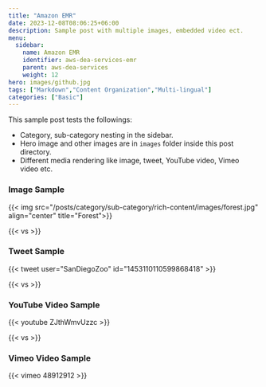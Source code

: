 ```yaml
---
title: "Amazon EMR"
date: 2023-12-08T08:06:25+06:00
description: Sample post with multiple images, embedded video ect.
menu:
  sidebar:
    name: Amazon EMR
    identifier: aws-dea-services-emr
    parent: aws-dea-services
    weight: 12
hero: images/github.jpg
tags: ["Markdown","Content Organization","Multi-lingual"]
categories: ["Basic"]
---
```


This sample post tests the followings:

- Category, sub-category nesting in the sidebar.
- Hero image and other images are in `images` folder inside this post directory.
- Different media rendering like image, tweet, YouTube video, Vimeo video etc.

### Image Sample

{{< img src="/posts/category/sub-category/rich-content/images/forest.jpg" align="center" title="Forest">}}

{{< vs >}}

### Tweet Sample

{{< tweet user="SanDiegoZoo" id="1453110110599868418" >}}

{{< vs >}}

### YouTube Video Sample

{{< youtube ZJthWmvUzzc >}}

{{< vs >}}

### Vimeo Video Sample

{{< vimeo 48912912 >}}

